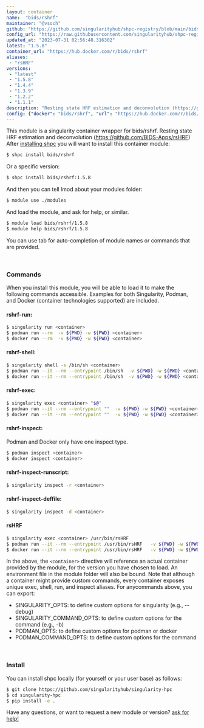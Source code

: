 ```yaml
---
layout: container
name:  "bids/rshrf"
maintainer: "@vsoch"
github: "https://github.com/singularityhub/shpc-registry/blob/main/bids/rshrf/container.yaml"
config_url: "https://raw.githubusercontent.com/singularityhub/shpc-registry/main/bids/rshrf/container.yaml"
updated_at: "2023-07-31 02:56:48.316302"
latest: "1.5.8"
container_url: "https://hub.docker.com/r/bids/rshrf"
aliases:
 - "rsHRF"
versions:
 - "latest"
 - "1.5.8"
 - "1.4.4"
 - "1.3.9"
 - "1.2.2"
 - "1.1.1"
description: "Resting state HRF estimation and deconvolution (https://github.com/BIDS-Apps/rsHRF)"
config: {"docker": "bids/rshrf", "url": "https://hub.docker.com/r/bids/rshrf", "maintainer": "@vsoch", "description": "Resting state HRF estimation and deconvolution (https://github.com/BIDS-Apps/rsHRF)", "latest": {"1.5.8": "sha256:7124aa5534b9fd9630450edb294c21263f62422c4a684b7aef921b47bf26ea32"}, "tags": {"latest": "sha256:7124aa5534b9fd9630450edb294c21263f62422c4a684b7aef921b47bf26ea32", "1.5.8": "sha256:7124aa5534b9fd9630450edb294c21263f62422c4a684b7aef921b47bf26ea32", "1.4.4": "sha256:0e7abbe256f66cdb2846b46830a74d846e02fc7344cb30f609e1b7c2f08a5052", "1.3.9": "sha256:68f1eb362cf4bd4812fdb6b8051757e731ae256490f94184c78a4eaf9258e458", "1.2.2": "sha256:3f29045ee611a0d8e98b47c7ef3d4907b221e85e4edca24ac4e3814ef789b7a8", "1.1.1": "sha256:53519ee4540668191150bb12b799bef186b30818d848002d93375429e315f72e"}, "filter": ["v*"], "aliases": {"rsHRF": "/usr/bin/rsHRF"}}
---
```


This module is a singularity container wrapper for bids/rshrf.
Resting state HRF estimation and deconvolution (https://github.com/BIDS-Apps/rsHRF)
After [installing shpc](#install) you will want to install this container module:


```bash
$ shpc install bids/rshrf
```

Or a specific version:

```bash
$ shpc install bids/rshrf:1.5.8
```

And then you can tell lmod about your modules folder:

```bash
$ module use ./modules
```

And load the module, and ask for help, or similar.

```bash
$ module load bids/rshrf/1.5.8
$ module help bids/rshrf/1.5.8
```

You can use tab for auto-completion of module names or commands that are provided.

<br>

### Commands

When you install this module, you will be able to load it to make the following commands accessible.
Examples for both Singularity, Podman, and Docker (container technologies supported) are included.

#### rshrf-run:

```bash
$ singularity run <container>
$ podman run --rm  -v ${PWD} -w ${PWD} <container>
$ docker run --rm  -v ${PWD} -w ${PWD} <container>
```

#### rshrf-shell:

```bash
$ singularity shell -s /bin/sh <container>
$ podman run --it --rm --entrypoint /bin/sh  -v ${PWD} -w ${PWD} <container>
$ docker run --it --rm --entrypoint /bin/sh  -v ${PWD} -w ${PWD} <container>
```

#### rshrf-exec:

```bash
$ singularity exec <container> "$@"
$ podman run --it --rm --entrypoint ""  -v ${PWD} -w ${PWD} <container> "$@"
$ docker run --it --rm --entrypoint ""  -v ${PWD} -w ${PWD} <container> "$@"
```

#### rshrf-inspect:

Podman and Docker only have one inspect type.

```bash
$ podman inspect <container>
$ docker inspect <container>
```

#### rshrf-inspect-runscript:

```bash
$ singularity inspect -r <container>
```

#### rshrf-inspect-deffile:

```bash
$ singularity inspect -d <container>
```


#### rsHRF

```bash
$ singularity exec <container> /usr/bin/rsHRF
$ podman run --it --rm --entrypoint /usr/bin/rsHRF   -v ${PWD} -w ${PWD} <container> -c " $@"
$ docker run --it --rm --entrypoint /usr/bin/rsHRF   -v ${PWD} -w ${PWD} <container> -c " $@"
```



In the above, the `<container>` directive will reference an actual container provided
by the module, for the version you have chosen to load. An environment file in the
module folder will also be bound. Note that although a container
might provide custom commands, every container exposes unique exec, shell, run, and
inspect aliases. For anycommands above, you can export:

 - SINGULARITY_OPTS: to define custom options for singularity (e.g., --debug)
 - SINGULARITY_COMMAND_OPTS: to define custom options for the command (e.g., -b)
 - PODMAN_OPTS: to define custom options for podman or docker
 - PODMAN_COMMAND_OPTS: to define custom options for the command

<br>

### Install

You can install shpc locally (for yourself or your user base) as follows:

```bash
$ git clone https://github.com/singularityhub/singularity-hpc
$ cd singularity-hpc
$ pip install -e .
```

Have any questions, or want to request a new module or version? [ask for help!](https://github.com/singularityhub/singularity-hpc/issues)